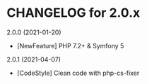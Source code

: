 CHANGELOG for 2.0.x
===================

2.0.0 (2021-01-20)
* [NewFeature] PHP 7.2+ & Symfony 5

2.0.1 (2021-04-07)
* [CodeStyle] Clean code with php-cs-fixer
